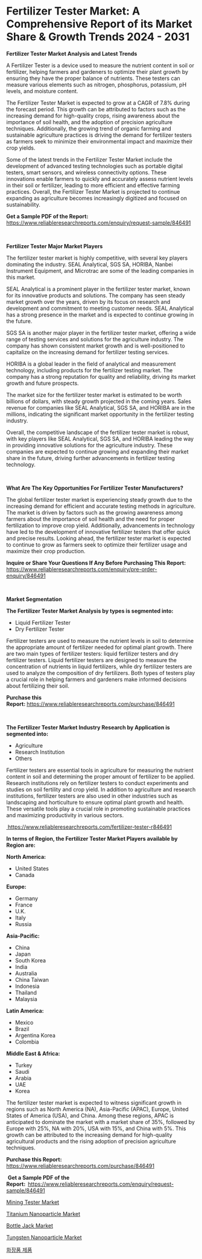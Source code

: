 <p><h1>Fertilizer Tester Market: A Comprehensive Report of its Market Share & Growth Trends 2024 - 2031</h1></p><p><strong>Fertilizer Tester Market Analysis and Latest Trends</strong></p>
<p><p>A Fertilizer Tester is a device used to measure the nutrient content in soil or fertilizer, helping farmers and gardeners to optimize their plant growth by ensuring they have the proper balance of nutrients. These testers can measure various elements such as nitrogen, phosphorus, potassium, pH levels, and moisture content.</p><p>The Fertilizer Tester Market is expected to grow at a CAGR of 7.8% during the forecast period. This growth can be attributed to factors such as the increasing demand for high-quality crops, rising awareness about the importance of soil health, and the adoption of precision agriculture techniques. Additionally, the growing trend of organic farming and sustainable agriculture practices is driving the demand for fertilizer testers as farmers seek to minimize their environmental impact and maximize their crop yields.</p><p>Some of the latest trends in the Fertilizer Tester Market include the development of advanced testing technologies such as portable digital testers, smart sensors, and wireless connectivity options. These innovations enable farmers to quickly and accurately assess nutrient levels in their soil or fertilizer, leading to more efficient and effective farming practices. Overall, the Fertilizer Tester Market is projected to continue expanding as agriculture becomes increasingly digitized and focused on sustainability.</p></p>
<p><strong>Get a Sample PDF of the Report:&nbsp;</strong> <a href="https://www.reliableresearchreports.com/enquiry/request-sample/846491">https://www.reliableresearchreports.com/enquiry/request-sample/846491</a></p>
<p>&nbsp;</p>
<p><strong>Fertilizer Tester Major Market Players</strong></p>
<p><p>The fertilizer tester market is highly competitive, with several key players dominating the industry. SEAL Analytical, SGS SA, HORIBA, Nanbei Instrument Equipment, and Microtrac are some of the leading companies in this market.</p><p>SEAL Analytical is a prominent player in the fertilizer tester market, known for its innovative products and solutions. The company has seen steady market growth over the years, driven by its focus on research and development and commitment to meeting customer needs. SEAL Analytical has a strong presence in the market and is expected to continue growing in the future.</p><p>SGS SA is another major player in the fertilizer tester market, offering a wide range of testing services and solutions for the agriculture industry. The company has shown consistent market growth and is well-positioned to capitalize on the increasing demand for fertilizer testing services.</p><p>HORIBA is a global leader in the field of analytical and measurement technology, including products for the fertilizer testing market. The company has a strong reputation for quality and reliability, driving its market growth and future prospects.</p><p>The market size for the fertilizer tester market is estimated to be worth billions of dollars, with steady growth projected in the coming years. Sales revenue for companies like SEAL Analytical, SGS SA, and HORIBA are in the millions, indicating the significant market opportunity in the fertilizer testing industry.</p><p>Overall, the competitive landscape of the fertilizer tester market is robust, with key players like SEAL Analytical, SGS SA, and HORIBA leading the way in providing innovative solutions for the agriculture industry. These companies are expected to continue growing and expanding their market share in the future, driving further advancements in fertilizer testing technology.</p></p>
<p>&nbsp;</p>
<p><strong>What Are The Key Opportunities For Fertilizer Tester Manufacturers?</strong></p>
<p><p>The global fertilizer tester market is experiencing steady growth due to the increasing demand for efficient and accurate testing methods in agriculture. The market is driven by factors such as the growing awareness among farmers about the importance of soil health and the need for proper fertilization to improve crop yield. Additionally, advancements in technology have led to the development of innovative fertilizer testers that offer quick and precise results. Looking ahead, the fertilizer tester market is expected to continue to grow as farmers seek to optimize their fertilizer usage and maximize their crop production.</p></p>
<p><strong>Inquire or Share Your Questions If Any Before Purchasing This Report:</strong> <a href="https://www.reliableresearchreports.com/enquiry/pre-order-enquiry/846491">https://www.reliableresearchreports.com/enquiry/pre-order-enquiry/846491</a></p>
<p>&nbsp;</p>
<p><strong>Market Segmentation</strong></p>
<p><strong>The Fertilizer Tester Market Analysis by types is segmented into:</strong></p>
<p><ul><li>Liquid Fertilizer Tester</li><li>Dry Fertilizer Tester</li></ul></p>
<p><p>Fertilizer testers are used to measure the nutrient levels in soil to determine the appropriate amount of fertilizer needed for optimal plant growth. There are two main types of fertilizer testers: liquid fertilizer testers and dry fertilizer testers. Liquid fertilizer testers are designed to measure the concentration of nutrients in liquid fertilizers, while dry fertilizer testers are used to analyze the composition of dry fertilizers. Both types of testers play a crucial role in helping farmers and gardeners make informed decisions about fertilizing their soil.</p></p>
<p><strong>Purchase this Report:&nbsp;</strong><a href="https://www.reliableresearchreports.com/purchase/846491">https://www.reliableresearchreports.com/purchase/846491</a></p>
<p>&nbsp;</p>
<p><strong>The Fertilizer Tester Market Industry Research by Application is segmented into:</strong></p>
<p><ul><li>Agriculture</li><li>Research Institution</li><li>Others</li></ul></p>
<p><p>Fertilizer testers are essential tools in agriculture for measuring the nutrient content in soil and determining the proper amount of fertilizer to be applied. Research institutions rely on fertilizer testers to conduct experiments and studies on soil fertility and crop yield. In addition to agriculture and research institutions, fertilizer testers are also used in other industries such as landscaping and horticulture to ensure optimal plant growth and health. These versatile tools play a crucial role in promoting sustainable practices and maximizing productivity in various sectors.</p></p>
<p><a href="https://www.reliableresearchreports.com/fertilizer-tester-r846491">&nbsp;https://www.reliableresearchreports.com/fertilizer-tester-r846491</a></p>
<p><strong>In terms of Region, the Fertilizer Tester Market Players available by Region are:</strong></p>
<p>
    <p> <strong> North America: </strong>
        <ul>
            <li>United States</li>
            <li>Canada</li>
        </ul>
        </p> 
    <p> <strong> Europe: </strong>
        <ul>
            <li>Germany</li>
            <li>France</li>
            <li>U.K.</li>
            <li>Italy</li>
            <li>Russia</li>
        </ul>
        </p> 
    <p> <strong> Asia-Pacific: </strong>
        <ul>
            <li>China</li>
            <li>Japan</li>
            <li>South Korea</li>
            <li>India</li>
            <li>Australia</li>
            <li>China Taiwan</li>
            <li>Indonesia</li>
            <li>Thailand</li>
            <li>Malaysia</li>
        </ul>
        </p> 
    <p> <strong> Latin America: </strong>
        <ul>
            <li>Mexico</li>
            <li>Brazil</li>
            <li>Argentina Korea</li>
            <li>Colombia</li>
        </ul>
        </p> 
    <p> <strong> Middle East & Africa: </strong>
        <ul>
            <li>Turkey</li>
            <li>Saudi</li>
            <li>Arabia</li>
            <li>UAE</li>
            <li>Korea</li>
        </ul>
    </p>
    </p>
<p><p>The fertilizer tester market is expected to witness significant growth in regions such as North America (NA), Asia-Pacific (APAC), Europe, United States of America (USA), and China. Among these regions, APAC is anticipated to dominate the market with a market share of 35%, followed by Europe with 25%, NA with 20%, USA with 15%, and China with 5%. This growth can be attributed to the increasing demand for high-quality agricultural products and the rising adoption of precision agriculture techniques.</p></p>
<p><strong>Purchase this Report: </strong><a href="https://www.reliableresearchreports.com/purchase/846491">https://www.reliableresearchreports.com/purchase/846491</a></p>
<p>&nbsp;<strong>Get a Sample PDF of the Report:&nbsp;&nbsp;</strong><a href="https://www.reliableresearchreports.com/enquiry/request-sample/846491">https://www.reliableresearchreports.com/enquiry/request-sample/846491</a></p>
<p><strong></strong></p>
<p><p><a href="https://github.com/joannagoyvaerts/Market-Research-Report-List-2/blob/main/mining-tester-market.md">Mining Tester Market</a></p><p><a href="https://issuu.com/reportprime-2/docs/titanium-nanoparticle-market-size-2030.pptx">Titanium Nanoparticle Market</a></p><p><a href="https://github.com/abdelrhmankishk22/Market-Research-Report-List-4/blob/main/bottle-jack-market.md">Bottle Jack Market</a></p><p><a href="https://issuu.com/reportprime-2/docs/tungsten-nanoparticle-market-size-2030.pptx">Tungsten Nanoparticle Market</a></p><p><a href="https://medium.com/@georgebesoiu20221/%ED%99%94%EC%9E%A5%ED%92%88-%EC%A0%9C%ED%92%88-%EC%8B%9C%EC%9E%A5-%EC%84%B1%EA%B3%B5%EC%A0%81%EC%9D%B8-%EB%B9%84%EC%A6%88%EB%8B%88%EC%8A%A4-%EC%A0%84%EB%9E%B5%EC%9D%98-%EC%97%B4%EC%87%A0-2031%EB%85%84%EA%B9%8C%EC%A7%80-%EC%98%88%EC%B8%A1-3f95bb697595">화장품 제품</a></p></p>